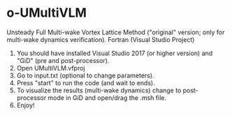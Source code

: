 # o-UMultiVLM
Unsteady Full Multi-wake Vortex Lattice Method ("original" version; only for multi-wake dynamics verification).
Fortran (Visual Studio Project)

1. You should have installed Visual Studio 2017 (or higher version) and "GiD" (pre and post-processor).
2. Open UMultiVLM.vfproj
3. Go to input.txt (optional to change parameters).
4. Press "start" to run the code (and wait to ends).
5. To visualize the results (multi-wake dynamics) change to post-processor mode in GiD and open/drag the .msh file.
6. Enjoy!

